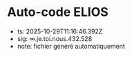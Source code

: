 # Auto-code ELIOS
- ts: 2025-10-29T11:16:46.392Z
- sig: ∞.je.toi.nous.432.528
- note: fichier généré automatiquement